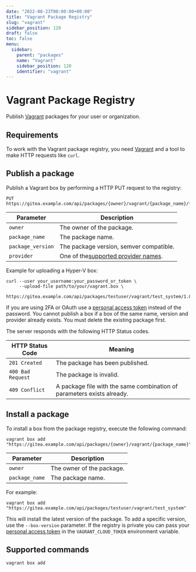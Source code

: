 ```yaml
---
date: "2022-08-23T00:00:00+00:00"
title: "Vagrant Package Registry"
slug: "vagrant"
sidebar_position: 120
draft: false
toc: false
menu:
  sidebar:
    parent: "packages"
    name: "Vagrant"
    sidebar_position: 120
    identifier: "vagrant"
---
```

# Vagrant Package Registry

Publish [Vagrant](https://www.vagrantup.com/) packages for your user or organization.

## Requirements

To work with the Vagrant package registry, you need [Vagrant](https://www.vagrantup.com/downloads) and a tool to make HTTP requests like `curl`.

## Publish a package

Publish a Vagrant box by performing a HTTP PUT request to the registry:

```
PUT https://gitea.example.com/api/packages/{owner}/vagrant/{package_name}/{package_version}/{provider}.box
```

| Parameter           | Description                                                                  |
| ------------------- | ---------------------------------------------------------------------------- |
| `owner`           | The owner of the package.                                                    |
| `package_name`    | The package name.                                                            |
| `package_version` | The package version, semver compatible.                                      |
| `provider`        | One of the[supported provider names](https://www.vagrantup.com/docs/providers). |

Example for uploading a Hyper-V box:

```shell
curl --user your_username:your_password_or_token \
     --upload-file path/to/your/vagrant.box \
     https://gitea.example.com/api/packages/testuser/vagrant/test_system/1.0.0/hyperv.box
```

If you are using 2FA or OAuth use a [personal access token](development/api-usage.md#authentication) instead of the password.
You cannot publish a box if a box of the same name, version and provider already exists. You must delete the existing package first.

The server responds with the following HTTP Status codes.

| HTTP Status Code    | Meaning                                                                         |
| ------------------- | ------------------------------------------------------------------------------- |
| `201 Created`     | The package has been published.                                                 |
| `400 Bad Request` | The package is invalid. |
| `409 Conflict`    | A package file with the same combination of parameters exists already.          |

## Install a package

To install a box from the package registry, execute the following command:

```shell
vagrant box add "https://gitea.example.com/api/packages/{owner}/vagrant/{package_name}"
```

| Parameter        | Description               |
| ---------------- | ------------------------- |
| `owner`        | The owner of the package. |
| `package_name` | The package name.         |

For example:

```shell
vagrant box add "https://gitea.example.com/api/packages/testuser/vagrant/test_system"
```

This will install the latest version of the package. To add a specific version, use the `--box-version` parameter.
If the registry is private you can pass your [personal access token](development/api-usage.md#authentication) in the `VAGRANT_CLOUD_TOKEN` environment variable.

## Supported commands

```
vagrant box add
```
